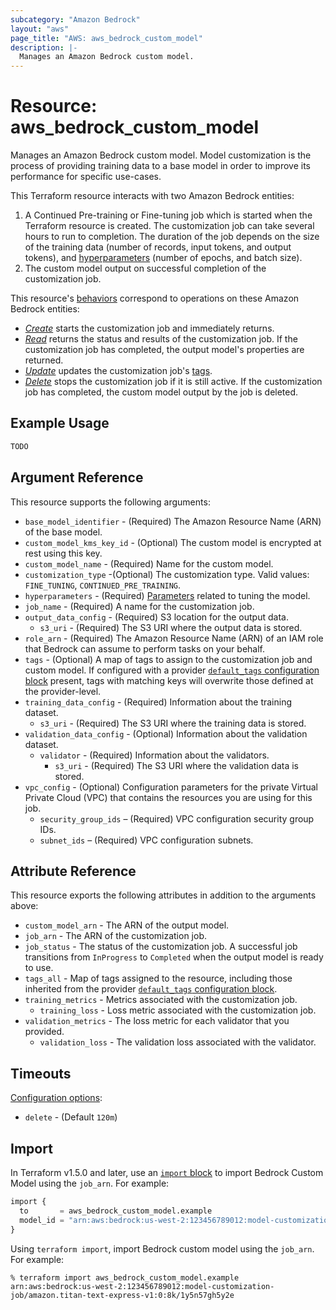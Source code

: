 ```yaml
---
subcategory: "Amazon Bedrock"
layout: "aws"
page_title: "AWS: aws_bedrock_custom_model"
description: |-
  Manages an Amazon Bedrock custom model.
---
```


# Resource: aws_bedrock_custom_model

Manages an Amazon Bedrock custom model.
Model customization is the process of providing training data to a base model in order to improve its performance for specific use-cases.

This Terraform resource interacts with two Amazon Bedrock entities:
1. A Continued Pre-training or Fine-tuning job which is started when the Terraform resource is created. The customization job can take several hours to run to completion. The duration of the job depends on the size of the training data (number of records, input tokens, and output tokens), and [hyperparameters](https://docs.aws.amazon.com/bedrock/latest/userguide/custom-models-hp.html) (number of epochs, and batch size).
2. The custom model output on successful completion of the customization job.

This resource's [behaviors](https://developer.hashicorp.com/terraform/language/resources/behavior) correspond to operations on these Amazon Bedrock entities:
* [_Create_](https://developer.hashicorp.com/terraform/plugin/framework/resources/create) starts the customization job and immediately returns.
* [_Read_](https://developer.hashicorp.com/terraform/plugin/framework/resources/read) returns the status and results of the customization job. If the customization job has completed, the output model's properties are returned.
* [_Update_](https://developer.hashicorp.com/terraform/plugin/framework/resources/update) updates the customization job's [tags](https://docs.aws.amazon.com/bedrock/latest/userguide/tagging.html).
* [_Delete_](https://developer.hashicorp.com/terraform/plugin/framework/resources/delete) stops the customization job if it is still active. If the customization job has completed, the custom model output by the job is deleted.

## Example Usage

```terraform
TODO
```

## Argument Reference

This resource supports the following arguments:

* `base_model_identifier` - (Required) The Amazon Resource Name (ARN) of the base model.
* `custom_model_kms_key_id` - (Optional) The custom model is encrypted at rest using this key.
* `custom_model_name` - (Required) Name for the custom model.
* `customization_type` -(Optional) The customization type. Valid values: `FINE_TUNING`, `CONTINUED_PRE_TRAINING`.
* `hyperparameters` - (Required) [Parameters](https://docs.aws.amazon.com/bedrock/latest/userguide/custom-models-hp.html) related to tuning the model.
* `job_name` - (Required) A name for the customization job.
* `output_data_config` - (Required) S3 location for the output data.
    * `s3_uri` - (Required) The S3 URI where the output data is stored.
* `role_arn` - (Required) The Amazon Resource Name (ARN) of an IAM role that Bedrock can assume to perform tasks on your behalf.
* `tags` - (Optional) A map of tags to assign to the customization job and custom model. If configured with a provider [`default_tags` configuration block](https://registry.terraform.io/providers/hashicorp/aws/latest/docs#default_tags-configuration-block) present, tags with matching keys will overwrite those defined at the provider-level.
* `training_data_config` - (Required) Information about the training dataset.
    * `s3_uri` - (Required) The S3 URI where the training data is stored.
* `validation_data_config` - (Optional) Information about the validation dataset.
    * `validator` - (Required) Information about the validators.
        * `s3_uri` - (Required) The S3 URI where the validation data is stored.
* `vpc_config` - (Optional) Configuration parameters for the private Virtual Private Cloud (VPC) that contains the resources you are using for this job.
    * `security_group_ids` – (Required) VPC configuration security group IDs.
    * `subnet_ids` – (Required) VPC configuration subnets.

## Attribute Reference

This resource exports the following attributes in addition to the arguments above:

* `custom_model_arn` - The ARN of the output model.
* `job_arn` - The ARN of the customization job.
* `job_status` - The status of the customization job. A successful job transitions from `InProgress` to `Completed` when the output model is ready to use.
* `tags_all` - Map of tags assigned to the resource, including those inherited from the provider [`default_tags` configuration block](https://registry.terraform.io/providers/hashicorp/aws/latest/docs#default_tags-configuration-block).
* `training_metrics` - Metrics associated with the customization job.
    * `training_loss` - Loss metric associated with the customization job.
* `validation_metrics` - The loss metric for each validator that you provided.
    * `validation_loss` - The validation loss associated with the validator.

## Timeouts

[Configuration options](https://developer.hashicorp.com/terraform/language/resources/syntax#operation-timeouts):

* `delete` - (Default `120m`)

## Import

In Terraform v1.5.0 and later, use an [`import` block](https://developer.hashicorp.com/terraform/language/import) to import Bedrock Custom Model using the `job_arn`. For example:

```terraform
import {
  to       = aws_bedrock_custom_model.example
  model_id = "arn:aws:bedrock:us-west-2:123456789012:model-customization-job/amazon.titan-text-express-v1:0:8k/1y5n57gh5y2e"
}
```

Using `terraform import`, import Bedrock custom model using the `job_arn`. For example:

```console
% terraform import aws_bedrock_custom_model.example arn:aws:bedrock:us-west-2:123456789012:model-customization-job/amazon.titan-text-express-v1:0:8k/1y5n57gh5y2e
```
